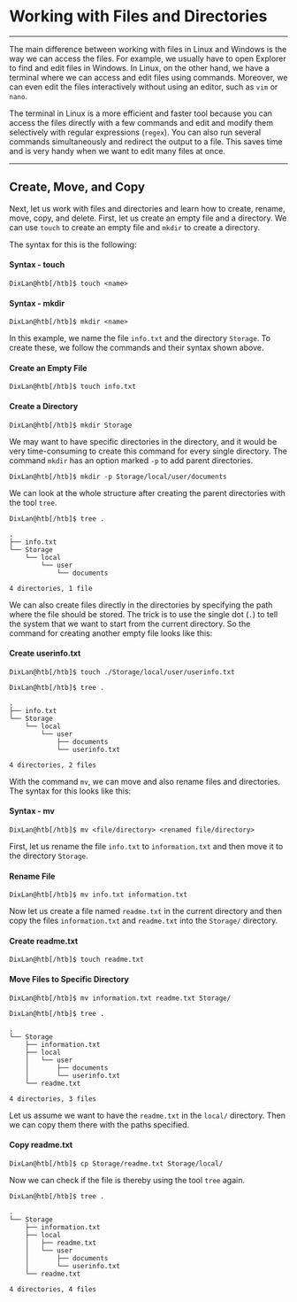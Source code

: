 # Working with Files and Directories

------

The main difference between working with files in Linux and Windows  is the way we can access the files. For example, we usually have to open Explorer to find and edit files in Windows. In Linux, on the other  hand, we have a terminal where we can access and edit files using  commands. Moreover, we can even edit the files interactively without  using an editor, such as `vim` or `nano`.

The terminal in Linux is a more efficient and faster tool because you can access the files directly with a few commands and edit and modify  them selectively with regular expressions (`regex`). You can  also run several commands simultaneously and redirect the output to a  file. This saves time and is very handy when we want to edit many files  at once.

------

## Create, Move, and Copy

Next, let us work with files and directories and learn how to create, rename, move, copy, and delete. First, let us create an empty file and a directory. We can use `touch` to create an empty file and `mkdir` to create a directory.

The syntax for this is the following:

#### Syntax - touch

```shell
DixLan@htb[/htb]$ touch <name>
```

#### Syntax - mkdir

```shell
DixLan@htb[/htb]$ mkdir <name>
```

In this example, we name the file `info.txt` and the directory `Storage`. To create these, we follow the commands and their syntax shown above.

#### Create an Empty File

```shell
DixLan@htb[/htb]$ touch info.txt
```

#### Create a Directory

```shell
DixLan@htb[/htb]$ mkdir Storage
```

We may want to have specific directories in the directory, and it  would be very time-consuming to create this command for every single  directory. The command `mkdir` has an option marked `-p` to add parent directories.

```shell
DixLan@htb[/htb]$ mkdir -p Storage/local/user/documents
```

We can look at the whole structure after creating the parent directories with the tool `tree`.

```shell
DixLan@htb[/htb]$ tree .

.
├── info.txt
└── Storage
    └── local
        └── user
            └── documents

4 directories, 1 file
```

We can also create files directly in the directories by specifying  the path where the file should be stored. The trick is to use the single dot (`.`) to tell the system that we want to start from the  current directory. So the command for creating another empty file looks  like this:

#### Create userinfo.txt

```shell
DixLan@htb[/htb]$ touch ./Storage/local/user/userinfo.txt
```

```shell
DixLan@htb[/htb]$ tree .

.
├── info.txt
└── Storage
    └── local
        └── user
            ├── documents
            └── userinfo.txt

4 directories, 2 files
```

With the command `mv`, we can move and also rename files and directories. The syntax for this looks like this:

#### Syntax - mv

```shell
DixLan@htb[/htb]$ mv <file/directory> <renamed file/directory>
```

First, let us rename the file `info.txt` to `information.txt` and then move it to the directory `Storage`.

#### Rename File

```shell
DixLan@htb[/htb]$ mv info.txt information.txt
```

Now let us create a file named `readme.txt` in the current directory and then copy the files `information.txt` and `readme.txt` into the `Storage/` directory.

#### Create readme.txt

```shell
DixLan@htb[/htb]$ touch readme.txt
```

#### Move Files to Specific Directory

```shell
DixLan@htb[/htb]$ mv information.txt readme.txt Storage/
```

```shell
DixLan@htb[/htb]$ tree .

.
└── Storage
    ├── information.txt
    ├── local
    │   └── user
    │       ├── documents
    │       └── userinfo.txt
    └── readme.txt

4 directories, 3 files
```

Let us assume we want to have the `readme.txt` in the `local/` directory. Then we can copy them there with the paths specified.

#### Copy readme.txt

```shell
DixLan@htb[/htb]$ cp Storage/readme.txt Storage/local/
```

Now we can check if the file is thereby using the tool `tree` again.

```shell
DixLan@htb[/htb]$ tree .

.
└── Storage
    ├── information.txt
    ├── local
    │   ├── readme.txt
    │   └── user
    │       ├── documents
    │       └── userinfo.txt
    └── readme.txt

4 directories, 4 files
```